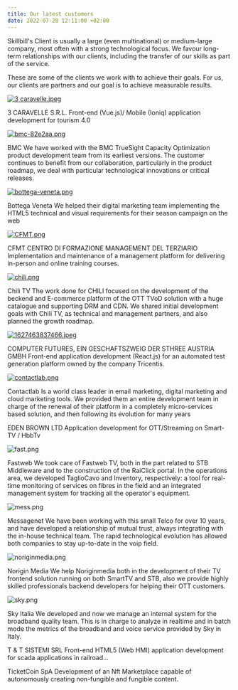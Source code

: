 ```yaml
---
title: Our latest customers
date: 2022-07-28 12:11:00 +02:00
---
```


Skillbill's Client is usually a large (even multinational) or medium-large company, most often with a strong technological focus. We favour long-term relationships with our clients, including the transfer of our skills as part of the service.

These are some of the clients we work with to achieve their goals. For us, our clients are partners and our goal is to achieve measurable results.

[![3 caravelle.jpeg](/uploads/3%20caravelle.jpeg)](https://www.3caravelle.com/)

3 CARAVELLE S.R.L.
Front-end (Vue.js)/ Mobile (Ioniq) application development for tourism 4.0

[![bmc-82e2aa.png](/uploads/bmc-82e2aa.png)](https://www.bmc.com/)

BMC
We have worked with the BMC TrueSight Capacity Optimization product development team from its earliest versions. The customer continues to benefit from our collaboration, particularly in the product roadmap, we deal with particular technological innovations or critical releases.

[![bottega-veneta.png](/uploads/bottega-veneta.png)](https://www.bottegaveneta.com/it-it)

Bottega Veneta
We helped their digital marketing team implementing the HTML5 technical and visual requirements for their season campaign on the web

[![CFMT.png](/uploads/CFMT.png)](https://www.cfmt.it/)

CFMT CENTRO DI FORMAZIONE MANAGEMENT DEL TERZIARIO
Implementation and maintenance of a management platform for delivering in-person and online training courses.

[![chili.png](/uploads/chili.png)](https://it.chili.com/)

Chili TV
The work done for CHILI focused on the development of the beckend and E-commerce platform of the OTT TVoD solution with a huge catalogue and supporting DRM and CDN. We shared initial development goals with Chili TV, as technical and management partners, and also planned the growth roadmap.

[![1627463837466.jpeg](/uploads/1627463837466.jpeg)](https://www.computerfutures.com/de-de/)

COMPUTER FUTURES, EIN GESCHAFTSZWEIG DER STHREE AUSTRIA GMBH
Front-end application development (React.js) for an automated test generation platform owned by the company Tricentis.

[![contactlab.png](/uploads/contactlab.png)](https://contactlab.com/it/)

Contactlab
Is a world class leader in email marketing, digital marketing and cloud marketing tools. We provided them an entire development team in charge of the renewal of their platform in a completely micro-services based solution, and then following its evolution for many years

EDEN BROWN LTD
Application development for OTT/Streaming on Smart-TV / HbbTv

![fast.png](/uploads/fast.png)

Fastweb
We took care of Fastweb TV, both in the part related to STB Middleware and to the construction of the RaiClick portal.
In the operations area, we developed TaglioCavo and Inventory, respectively: a tool for real-time monitoring of services on fibres in the field and an integrated management system for tracking all the operator's equipment.

![mess.png](/uploads/mess.png)

Messagenet
We have been working with this small Telco for over 10 years, and have developed a relationship of mutual trust, always integrating with the in-house technical team. The rapid technological evolution has allowed both companies to stay up-to-date in the voip field.

![noriginmedia.png](/uploads/noriginmedia.png)

Norigin Media
We help Noriginmedia both in the development of their TV frontend solution running on both SmartTV and STB, also we provide highly skilled professionals backend developers for helping their OTT customers.

![sky.png](/uploads/sky.png)

Sky Italia
We developed and now we manage an internal system for the broadband quality team. This is in charge to analyze in realtime and in batch mode the metrics of the broadband and voice service provided by Sky in Italy.

T & T SISTEMI SRL
Front-end HTML5 (Web HMI) application development for scada applications in railroad...

TicketCoin SpA
Development of an Nft Marketplace capable of autonomously creating non-fungible and fungible content.